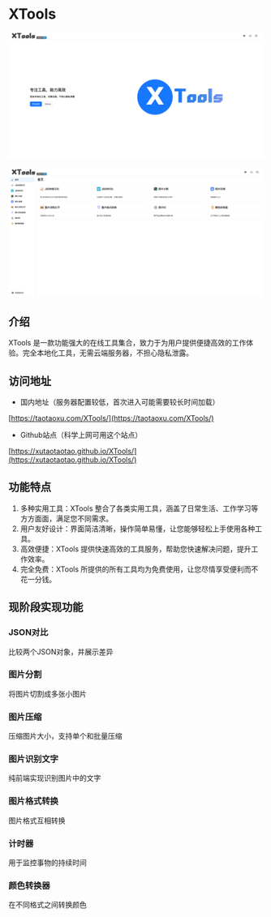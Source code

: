 # XTools

![XTools截图](https://github.com/Xutaotaotao/XTools/blob/master/src/assets/img/FireShot%20Capture%20061%20-%20XTools%20-%20taotaoxu.com.png?raw=true)

![XTools截图](https://github.com/Xutaotaotao/XTools/blob/master/src/assets/img/FireShot%20Capture%20062%20-%20XTools%20-%20taotaoxu.com.png?raw=true)

## 介绍
XTools 是一款功能强大的在线工具集合，致力于为用户提供便捷高效的工作体验。完全本地化工具，无需云端服务器，不担心隐私泄露。

## 访问地址
- 国内地址（服务器配置较低，首次进入可能需要较长时间加载）

[https://taotaoxu.com/XTools/](https://taotaoxu.com/XTools/)

- Github站点（科学上网可用这个站点）

[https://xutaotaotao.github.io/XTools/](https://xutaotaotao.github.io/XTools/)

## 功能特点
1. 多种实用工具：XTools 整合了各类实用工具，涵盖了日常生活、工作学习等方方面面，满足您不同需求。
2. 用户友好设计：界面简洁清晰，操作简单易懂，让您能够轻松上手使用各种工具。
3. 高效便捷：XTools 提供快速高效的工具服务，帮助您快速解决问题，提升工作效率。
4. 完全免费：XTools 所提供的所有工具均为免费使用，让您尽情享受便利而不花一分钱。

## 现阶段实现功能

### JSON对比
比较两个JSON对象，并展示差异

### 图片分割
将图片切割成多张小图片
### 图片压缩
压缩图片大小，支持单个和批量压缩
### 图片识别文字
纯前端实现识别图片中的文字
### 图片格式转换
图片格式互相转换
### 计时器
用于监控事物的持续时间
### 颜色转换器
在不同格式之间转换颜色
